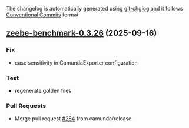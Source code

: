 The changelog is automatically generated using [git-chglog](https://github.com/git-chglog/git-chglog)
and it follows [Conventional Commits](https://www.conventionalcommits.org/en/v1.0.0/) format.


<a name="zeebe-benchmark-0.3.26"></a>
## [zeebe-benchmark-0.3.26](https://github.com/camunda/camunda-platform-helm/compare/zeebe-benchmark-0.3.25...zeebe-benchmark-0.3.26) (2025-09-16)

### Fix

* case sensitivity in CamundaExporter configuration

### Test

* regenerate golden files

### Pull Requests

* Merge pull request [#284](https://github.com/camunda/camunda-platform-helm/issues/284) from camunda/release

